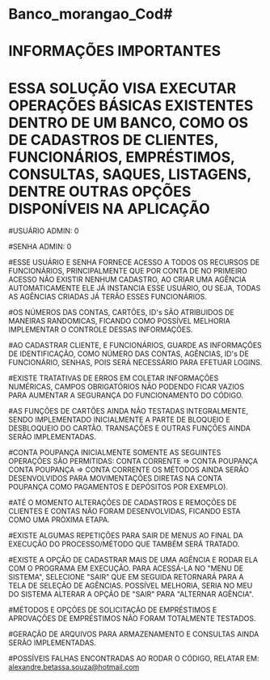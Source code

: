 # Banco_morangao_Cod#

  # INFORMAÇÕES IMPORTANTES #
  # ESSA SOLUÇÃO VISA EXECUTAR OPERAÇÕES BÁSICAS EXISTENTES DENTRO DE UM BANCO, COMO OS DE CADASTROS DE CLIENTES, FUNCIONÁRIOS, EMPRÉSTIMOS, CONSULTAS, SAQUES, LISTAGENS, DENTRE OUTRAS OPÇÕES DISPONÍVEIS NA APLICAÇÃO

  #USUÁRIO ADMIN: 0
  
  #SENHA ADMIN: 0

  #ESSE USUÁRIO E SENHA FORNECE ACESSO A TODOS OS RECURSOS DE FUNCIONÁRIOS, PRINCIPALMENTE QUE POR CONTA DE NO PRIMEIRO ACESSO NÃO EXISTIR NENHUM CADASTRO,
  AO CRIAR UMA AGÊNCIA AUTOMATICAMENTE ELE JÁ INSTANCIA ESSE USUÁRIO, OU SEJA, TODAS AS AGÊNCIAS CRIADAS JÁ TERÃO ESSES FUNCIONÁRIOS.

  #OS NÚMEROS DAS CONTAS, CARTÕES, ID's SÃO ATRIBUIDOS DE MANEIRAS RANDOMICAS, FICANDO COMO POSSÍVEL MELHORIA IMPLEMENTAR O CONTROLE DESSAS INFORMAÇÕES.

  #AO CADASTRAR CLIENTE, E FUNCIONÁRIOS, GUARDE AS INFORMAÇÕES DE IDENTIFICAÇÃO, COMO NÚMERO DAS CONTAS, AGÊNCIAS, ID's DE FUNCIONÁRIO, SENHAS, POIS SERÁ NECESSÁRIO     PARA  EFETUAR LOGINS.

  #EXISTE TRATATIVAS DE ERROS EM COLETAR INFORMAÇÕES NUMÉRICAS, CAMPOS OBRIGATÓRIOS NÃO PODENDO FICAR VAZIOS PARA AUMENTAR A SEGURANÇA DO FUNCIONAMENTO DO CÓDIGO.
 
  #AS FUNÇÕES DE CARTÕES AINDA NÃO TESTADAS INTEGRALMENTE, SENDO IMPLEMENTADO INICIALMENTE A PARTE DE BLOQUEIO E DESBLOQUEIO DO CARTÃO. TRANSAÇÕES E OUTRAS FUNÇÕES 
  AINDA SERÃO IMPLEMENTADAS.

  #CONTA POUPANÇA INICIALMENTE SOMENTE AS SEGUINTES OPERAÇÕES SÃO PERMITIDAS:
      CONTA CORRENTE => CONTA POUPANÇA
      CONTA POUPANÇA => CONTA CORRENTE
  OS MÉTODOS AINDA SERÃO DESENVOLVIDOS PARA MOVIMENTAÇÕES DIRETAS NA CONTA POUPANÇA COMO PAGAMENTOS E DEPÓSITOS POR EXEMPLO). 
  
  #ATÉ O MOMENTO ALTERAÇÕES DE CADASTROS E REMOÇÕES DE CLIENTES E CONTAS NÃO FORAM DESENVOLVIDAS, FICANDO ESTA COMO UMA PRÓXIMA ETAPA.
  
  #EXISTE ALGUMAS REPETIÇÕES PARA SAIR DE MENUS AO FINAL DA EXECUÇÃO DO PROCESSO/MÉTODO QUE TAMBÉM SERÁ TRATADO.
  
  #EXISTE A OPÇÃO DE CADASTRAR MAIS DE UMA AGÊNCIA E RODAR ELA COM O PROGRAMA EM EXECUÇÃO. PARA ACESSÁ-LA NO "MENU DE SISTEMA", SELECIONE "SAIR" QUE EM SEGUIDA 
  RETORNARÁ PARA A TELA DE SELEÇÃO DE AGÊNCIAS. POSSÍVEL MELHORIA, SERIA NO MEU DO SISTEMA ALTERAR A OPÇÃO DE "SAIR" PARA "ALTERNAR AGÊNCIA".
  
  #MÉTODOS E OPÇÕES DE SOLICITAÇÃO DE EMPRÉSTIMOS E APROVAÇÕES DE EMPRÉSTIMOS NÃO FORAM TOTALMENTE TESTADOS.
  
  #GERAÇÃO DE ARQUIVOS PARA ARMAZENAMENTO E CONSULTAS AINDA SERÃO IMPLEMENTADAS.
  
  #POSSÍVEIS FALHAS ENCONTRADAS AO RODAR O CÓDIGO, RELATAR EM:
  alexandre.betassa.souza@hotmail.com
          
  
  
  
  
  
  
